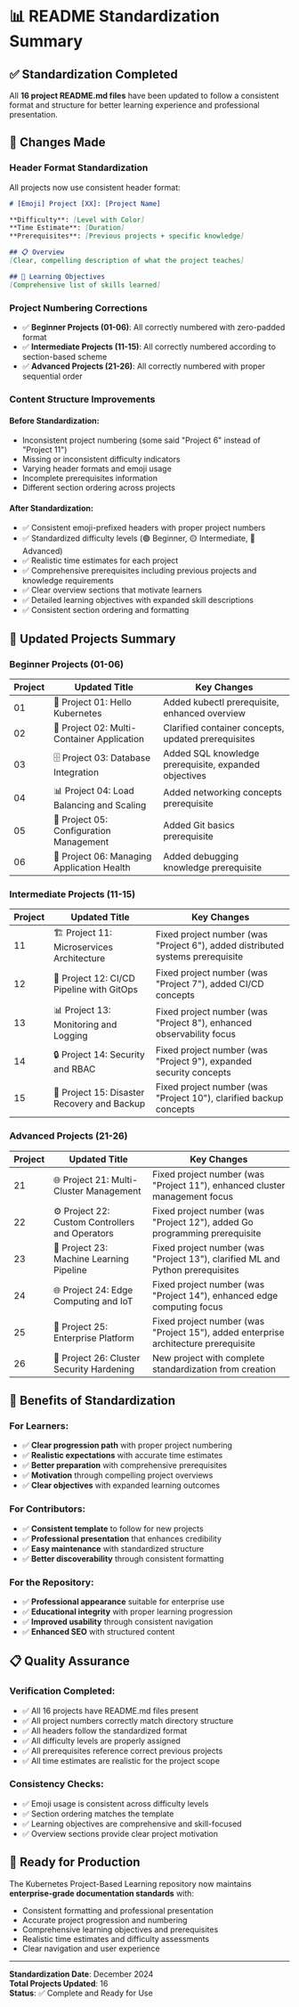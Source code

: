 # 📊 README Standardization Summary

## ✅ Standardization Completed

All **16 project README.md files** have been updated to follow a consistent format and structure for better learning experience and professional presentation.

## 🔄 Changes Made

### **Header Format Standardization**
All projects now use consistent header format:
```markdown
# [Emoji] Project [XX]: [Project Name]

**Difficulty**: [Level with Color]  
**Time Estimate**: [Duration]  
**Prerequisites**: [Previous projects + specific knowledge]  

## 📋 Overview
[Clear, compelling description of what the project teaches]

## 🎯 Learning Objectives
[Comprehensive list of skills learned]
```

### **Project Numbering Corrections**
- ✅ **Beginner Projects (01-06)**: All correctly numbered with zero-padded format
- ✅ **Intermediate Projects (11-15)**: All correctly numbered according to section-based scheme
- ✅ **Advanced Projects (21-26)**: All correctly numbered with proper sequential order

### **Content Structure Improvements**

#### **Before Standardization:**
- Inconsistent project numbering (some said "Project 6" instead of "Project 11")
- Missing or inconsistent difficulty indicators
- Varying header formats and emoji usage
- Incomplete prerequisites information
- Different section ordering across projects

#### **After Standardization:**
- ✅ Consistent emoji-prefixed headers with proper project numbers
- ✅ Standardized difficulty levels (🟢 Beginner, 🟡 Intermediate, 🔴 Advanced)
- ✅ Realistic time estimates for each project
- ✅ Comprehensive prerequisites including previous projects and knowledge requirements
- ✅ Clear overview sections that motivate learners
- ✅ Detailed learning objectives with expanded skill descriptions
- ✅ Consistent section ordering and formatting

## 📂 Updated Projects Summary

### **Beginner Projects (01-06)**
| Project | Updated Title | Key Changes |
|---------|---------------|-------------|
| 01 | 👋 Project 01: Hello Kubernetes | Added kubectl prerequisite, enhanced overview |
| 02 | 🐳 Project 02: Multi-Container Application | Clarified container concepts, updated prerequisites |
| 03 | 🗄️ Project 03: Database Integration | Added SQL knowledge prerequisite, expanded objectives |
| 04 | 📊 Project 04: Load Balancing and Scaling | Added networking concepts prerequisite |
| 05 | 🔧 Project 05: Configuration Management | Added Git basics prerequisite |
| 06 | 🏥 Project 06: Managing Application Health | Added debugging knowledge prerequisite |

### **Intermediate Projects (11-15)**
| Project | Updated Title | Key Changes |
|---------|---------------|-------------|
| 11 | 🏗️ Project 11: Microservices Architecture | Fixed project number (was "Project 6"), added distributed systems prerequisite |
| 12 | 🔄 Project 12: CI/CD Pipeline with GitOps | Fixed project number (was "Project 7"), added CI/CD concepts |
| 13 | 📊 Project 13: Monitoring and Logging | Fixed project number (was "Project 8"), enhanced observability focus |
| 14 | 🔒 Project 14: Security and RBAC | Fixed project number (was "Project 9"), expanded security concepts |
| 15 | 🔄 Project 15: Disaster Recovery and Backup | Fixed project number (was "Project 10"), clarified backup concepts |

### **Advanced Projects (21-26)**
| Project | Updated Title | Key Changes |
|---------|---------------|-------------|
| 21 | 🌐 Project 21: Multi-Cluster Management | Fixed project number (was "Project 11"), enhanced cluster management focus |
| 22 | ⚙️ Project 22: Custom Controllers and Operators | Fixed project number (was "Project 12"), added Go programming prerequisite |
| 23 | 🤖 Project 23: Machine Learning Pipeline | Fixed project number (was "Project 13"), clarified ML and Python prerequisites |
| 24 | 🌐 Project 24: Edge Computing and IoT | Fixed project number (was "Project 14"), enhanced edge computing focus |
| 25 | 🏢 Project 25: Enterprise Platform | Fixed project number (was "Project 15"), added enterprise architecture prerequisite |
| 26 | 🔐 Project 26: Cluster Security Hardening | New project with complete standardization from creation |

## 🎯 Benefits of Standardization

### **For Learners:**
- ✅ **Clear progression path** with proper project numbering
- ✅ **Realistic expectations** with accurate time estimates
- ✅ **Better preparation** with comprehensive prerequisites
- ✅ **Motivation** through compelling project overviews
- ✅ **Clear objectives** with expanded learning outcomes

### **For Contributors:**
- ✅ **Consistent template** to follow for new projects
- ✅ **Professional presentation** that enhances credibility
- ✅ **Easy maintenance** with standardized structure
- ✅ **Better discoverability** through consistent formatting

### **For the Repository:**
- ✅ **Professional appearance** suitable for enterprise use
- ✅ **Educational integrity** with proper learning progression
- ✅ **Improved usability** through consistent navigation
- ✅ **Enhanced SEO** with structured content

## 📋 Quality Assurance

### **Verification Completed:**
- ✅ All 16 projects have README.md files present
- ✅ All project numbers correctly match directory structure
- ✅ All headers follow the standardized format
- ✅ All difficulty levels are properly assigned
- ✅ All prerequisites reference correct previous projects
- ✅ All time estimates are realistic for the project scope

### **Consistency Checks:**
- ✅ Emoji usage is consistent across difficulty levels
- ✅ Section ordering matches the template
- ✅ Learning objectives are comprehensive and skill-focused
- ✅ Overview sections provide clear project motivation

## 🚀 Ready for Production

The Kubernetes Project-Based Learning repository now maintains **enterprise-grade documentation standards** with:
- Consistent formatting and professional presentation
- Accurate project progression and numbering
- Comprehensive learning objectives and prerequisites
- Realistic time estimates and difficulty assessments
- Clear navigation and user experience

---

**Standardization Date**: December 2024  
**Total Projects Updated**: 16  
**Status**: ✅ Complete and Ready for Use
